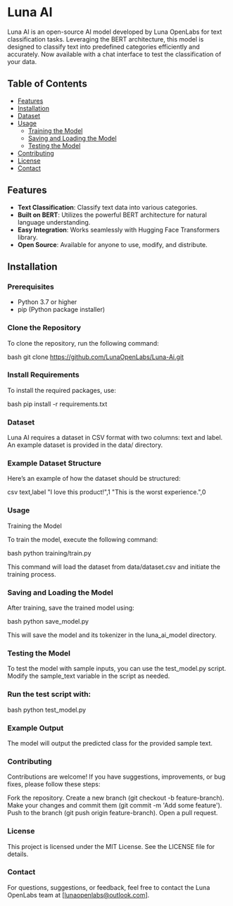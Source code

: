# Luna AI

Luna AI is an open-source AI model developed by Luna OpenLabs for text classification tasks. Leveraging the BERT architecture, this model is designed to classify text into predefined categories efficiently and accurately. 
Now available with a chat interface to test the classification of your data.

## Table of Contents

- [Features](#features)
- [Installation](#installation)
- [Dataset](#dataset)
- [Usage](#usage)
  - [Training the Model](#training-the-model)
  - [Saving and Loading the Model](#saving-and-loading-the-model)
  - [Testing the Model](#testing-the-model)
- [Contributing](#contributing)
- [License](#license)
- [Contact](#contact)

## Features

- **Text Classification**: Classify text data into various categories.
- **Built on BERT**: Utilizes the powerful BERT architecture for natural language understanding.
- **Easy Integration**: Works seamlessly with Hugging Face Transformers library.
- **Open Source**: Available for anyone to use, modify, and distribute.

## Installation

### Prerequisites

- Python 3.7 or higher
- pip (Python package installer)

### Clone the Repository

To clone the repository, run the following command:

bash
git clone https://github.com/LunaOpenLabs/Luna-Ai.git

### Install Requirements
To install the required packages, use:

bash
pip install -r requirements.txt

### Dataset
Luna AI requires a dataset in CSV format with two columns: text and label. An example dataset is provided in the data/ directory.

### Example Dataset Structure
Here’s an example of how the dataset should be structured:

csv
text,label
"I love this product!",1
"This is the worst experience.",0

### Usage
Training the Model

To train the model, execute the following command:

bash
python training/train.py

This command will load the dataset from data/dataset.csv and initiate the training process.

### Saving and Loading the Model
After training, save the trained model using:

bash
python save_model.py

This will save the model and its tokenizer in the luna_ai_model directory.

### Testing the Model
To test the model with sample inputs, you can use the test_model.py script. Modify the sample_text variable in the script as needed.

### Run the test script with:

bash
python test_model.py

### Example Output
The model will output the predicted class for the provided sample text.

### Contributing
Contributions are welcome! If you have suggestions, improvements, or bug fixes, please follow these steps:

Fork the repository.
Create a new branch (git checkout -b feature-branch).
Make your changes and commit them (git commit -m 'Add some feature').
Push to the branch (git push origin feature-branch).
Open a pull request.

### License
This project is licensed under the MIT License. See the LICENSE file for details.

### Contact
For questions, suggestions, or feedback, feel free to contact the Luna OpenLabs team at [lunaopenlabs@outlook.com].
